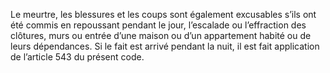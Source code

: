 Le meurtre, les blessures et les coups sont également excusables s’ils ont été commis en repoussant pendant le jour, l’escalade ou l’effraction des clôtures, murs ou entrée d’une maison ou d’un appartement habité ou de leurs dépendances.
Si le fait est arrivé pendant la nuit, il est fait application de l’article 543 du présent code.